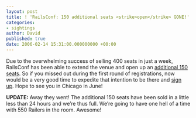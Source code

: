 ```yaml
---
layout: post
title: ! 'RailsConf: 150 additional seats <strike>open</strike> GONE!'
categories:
- sightings
author: David
published: true
date: 2006-02-14 15:31:00.000000000 +00:00
---
```

<p>Due to the overwhelming success of selling 400 seats in just a week, RailsConf has been able to extend the venue and open up an <a href="http://railsconf.org/articles/2006/02/14/expanded-venue-registration-re-open">additional 150 seats</a>. So if you missed out during the first round of registrations, now would be a very good time to expedite that intention to be there and <a href="http://www.railsconf.org/pages/registration">sign up</a>. Hope to see you in Chicago in June!</p>
<p><b><span class="caps">UPDATE</span>:</b> Away they went! The additional 150 seats have been sold in a little less than 24 hours and we&#8217;re thus full. We&#8217;re going to have one hell of a time with 550 Railers in the room. Awesome!</p>